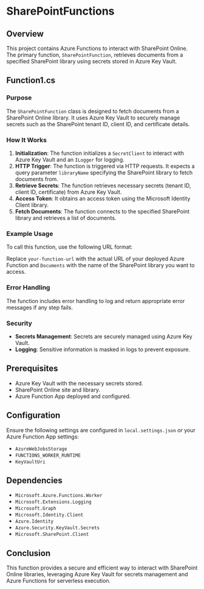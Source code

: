 # SharePointFunctions

## Overview

This project contains Azure Functions to interact with SharePoint Online. The primary function, `SharePointFunction`, retrieves documents from a specified SharePoint library using secrets stored in Azure Key Vault.

## Function1.cs

### Purpose

The `SharePointFunction` class is designed to fetch documents from a SharePoint Online library. It uses Azure Key Vault to securely manage secrets such as the SharePoint tenant ID, client ID, and certificate details.

### How It Works

1. **Initialization**: The function initializes a `SecretClient` to interact with Azure Key Vault and an `ILogger` for logging.
2. **HTTP Trigger**: The function is triggered via HTTP requests. It expects a query parameter `libraryName` specifying the SharePoint library to fetch documents from.
3. **Retrieve Secrets**: The function retrieves necessary secrets (tenant ID, client ID, certificate) from Azure Key Vault.
4. **Access Token**: It obtains an access token using the Microsoft Identity Client library.
5. **Fetch Documents**: The function connects to the specified SharePoint library and retrieves a list of documents.

### Example Usage

To call this function, use the following URL format:

Replace `your-function-url` with the actual URL of your deployed Azure Function and `Documents` with the name of the SharePoint library you want to access.

### Error Handling

The function includes error handling to log and return appropriate error messages if any step fails.

### Security

- **Secrets Management**: Secrets are securely managed using Azure Key Vault.
- **Logging**: Sensitive information is masked in logs to prevent exposure.

## Prerequisites

- Azure Key Vault with the necessary secrets stored.
- SharePoint Online site and library.
- Azure Function App deployed and configured.

## Configuration

Ensure the following settings are configured in `local.settings.json` or your Azure Function App settings:

- `AzureWebJobsStorage`
- `FUNCTIONS_WORKER_RUNTIME`
- `KeyVaultUri`

## Dependencies

- `Microsoft.Azure.Functions.Worker`
- `Microsoft.Extensions.Logging`
- `Microsoft.Graph`
- `Microsoft.Identity.Client`
- `Azure.Identity`
- `Azure.Security.KeyVault.Secrets`
- `Microsoft.SharePoint.Client`

## Conclusion

This function provides a secure and efficient way to interact with SharePoint Online libraries, leveraging Azure Key Vault for secrets management and Azure Functions for serverless execution.
